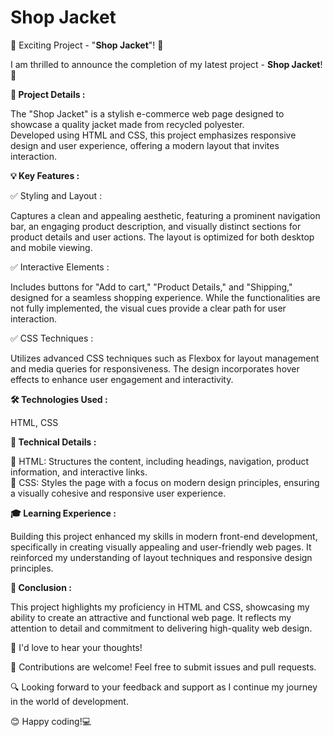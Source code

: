 # Shop Jacket

🚀 Exciting Project - "<b>Shop Jacket</b>"! 🎉

I am thrilled to announce the completion of my latest project - <b>Shop Jacket</b>! 🌟

<b>🎯 Project Details : </b> <br>

The "Shop Jacket" is a stylish e-commerce web page designed to showcase a quality jacket made from recycled polyester.<br> Developed using HTML and CSS, this project emphasizes responsive design and user experience, offering a modern layout that invites interaction.<br>

<b>💡 Key Features : </b><br>

✅ Styling and Layout : 

  Captures a clean and appealing aesthetic, featuring a prominent navigation bar, an engaging product description, and visually distinct sections for product details and user actions. The layout is optimized for both desktop and mobile viewing.<br>
    
✅ Interactive Elements : 

  Includes buttons for "Add to cart," "Product Details," and "Shipping," designed for a seamless shopping experience. While the functionalities are not fully implemented, the visual cues provide a clear path for user interaction.
<br>
    
✅ CSS Techniques :

  Utilizes advanced CSS techniques such as Flexbox for layout management and media queries for responsiveness. The design incorporates hover effects to enhance user engagement and interactivity.<br>

<b>🛠 Technologies Used : </b><br>

   HTML, CSS <br>

   <b>🧐 Technical Details : </b>
   
  🧩 HTML: Structures the content, including headings, navigation, product information, and interactive links.<br> 
  🎨 CSS: Styles the page with a focus on modern design principles, ensuring a visually cohesive and responsive user experience.

<b>🎓 Learning Experience : </b><br>

Building this project enhanced my skills in modern front-end development, specifically in creating visually appealing and user-friendly web pages. It reinforced my understanding of layout techniques and responsive design principles.

 <b>📝 Conclusion : </b>

This project highlights my proficiency in HTML and CSS, showcasing my ability to create an attractive and functional web page. It reflects my attention to detail and commitment to delivering high-quality web design.

📢 I'd love to hear your thoughts!

🤝 Contributions are welcome! Feel free to submit issues and pull requests.

🔍 Looking forward to your feedback and support as I continue my journey in the world of development.

😊 Happy coding!💻
